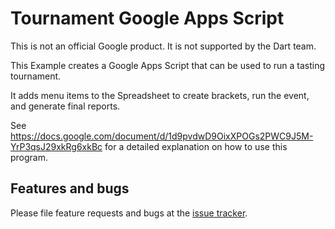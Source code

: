 # Tournament Google Apps Script

This is not an official Google product. It is not supported by the Dart team.

This Example creates a Google Apps Script that can be used to run a
tasting tournament.

It adds menu items to the Spreadsheet to create brackets, run the event, and
generate final reports.

See https://docs.google.com/document/d/1d9pvdwD9OixXPOGs2PWC9J5M-YrP3qsJ29xkRg6xkBc
for a detailed explanation on how to use this program.

## Features and bugs

Please file feature requests and bugs at the [issue tracker][tracker].

[tracker]: https://github.com/google/dart_google_apps/issues
